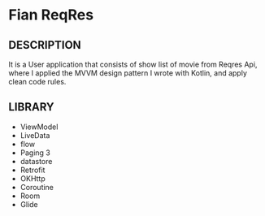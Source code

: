 # Fian ReqRes

## DESCRIPTION
It is a User application that consists of show list of movie from Reqres Api, where I applied the MVVM design pattern I wrote with Kotlin, and apply clean code rules.

## LIBRARY
- ViewModel
- LiveData
- flow
- Paging 3
- datastore
- Retrofit
- OKHttp
- Coroutine
- Room
- Glide
